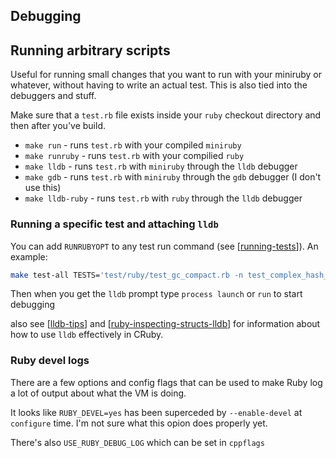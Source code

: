 ## Debugging

## Running arbitrary scripts

Useful for running small changes that you want to run with your miniruby or
whatever, without having to write an actual test. This is also tied into the
debuggers and stuff.

Make sure that a `test.rb` file exists inside your `ruby` checkout directory and
then after you've build.

- `make run` - runs `test.rb` with your compiled `miniruby`
- `make runruby` - runs `test.rb` with your compilied `ruby`
- `make lldb` - runs `test.rb` with `miniruby` through the `lldb` debugger
- `make gdb` - runs `test.rb` with `miniruby` through the `gdb` debugger (I don't use this)
- `make lldb-ruby` - runs `test.rb` with `ruby` through the `lldb` debugger

### Running a specific test and attaching `lldb`

You can add `RUNRUBYOPT` to any test run command (see [[running-tests]]). An
example:

```bash
make test-all TESTS='test/ruby/test_gc_compact.rb -n test_complex_hash_keys' RUNRUBYOPT=--debugger=lldb
```

Then when you get the `lldb` prompt type `process launch` or `run` to start debugging

also see [[lldb-tips]] and [[ruby-inspecting-structs-lldb]] for information
about how to use `lldb` effectively in CRuby.

### Ruby devel logs

There are a few options and config flags that can be used to make Ruby log a lot
of output about what the VM is doing.

It looks like `RUBY_DEVEL=yes` has been superceded by `--enable-devel` at
`configure` time. I'm not sure what this opion does properly yet.

There's also `USE_RUBY_DEBUG_LOG` which can be set in `cppflags`

[//begin]: # "Autogenerated link references for markdown compatibility"
[running-tests]: running-tests "Running Tests"
[lldb-tips]: lldb-tips "lldb-tips"
[ruby-inspecting-structs-lldb]: ruby-inspecting-structs-lldb "Inspecting internal CRuby structs  in Lldb"
[//end]: # "Autogenerated link references"
